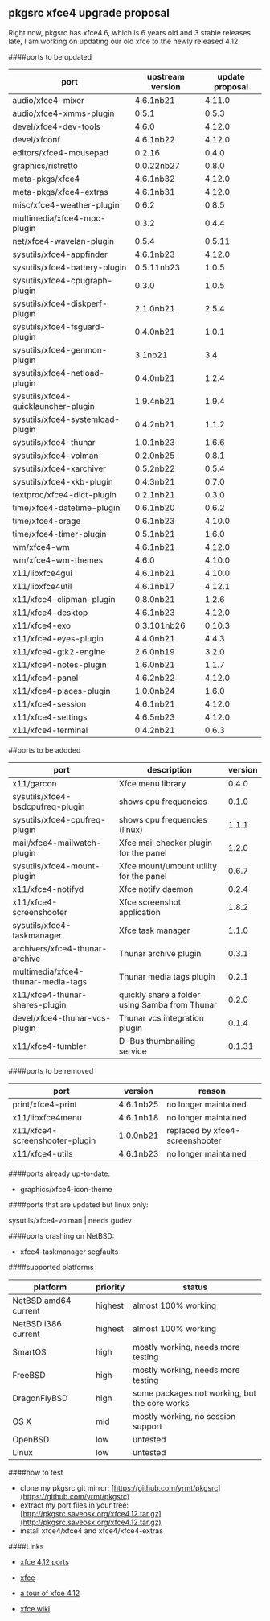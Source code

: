 ## pkgsrc xfce4 upgrade proposal

Right now, pkgsrc has xfce4.6, which is 6 years old and 3 stable releases late,
I am working on updating our old xfce to the newly released 4.12.

####ports to be updated

port  | upstream version | update proposal 
------|------------------|----------------
audio/xfce4-mixer | 4.6.1nb21 | 4.11.0
audio/xfce4-xmms-plugin | 0.5.1 | 0.5.3
devel/xfce4-dev-tools | 4.6.0 | 4.12.0
devel/xfconf | 4.6.1nb22 | 4.12.0
editors/xfce4-mousepad | 0.2.16 | 0.4.0
graphics/ristretto |0.0.22nb27 | 0.8.0
meta-pkgs/xfce4 | 4.6.1nb32 | 4.12.0
meta-pkgs/xfce4-extras | 4.6.1nb31 | 4.12.0
misc/xfce4-weather-plugin | 0.6.2 | 0.8.5
multimedia/xfce4-mpc-plugin| 0.3.2 | 0.4.4
net/xfce4-wavelan-plugin| 0.5.4 | 0.5.11
sysutils/xfce4-appfinder| 4.6.1nb23 | 4.12.0
sysutils/xfce4-battery-plugin| 0.5.11nb23 | 1.0.5
sysutils/xfce4-cpugraph-plugin| 0.3.0 | 1.0.5
sysutils/xfce4-diskperf-plugin| 2.1.0nb21 | 2.5.4
sysutils/xfce4-fsguard-plugin| 0.4.0nb21 | 1.0.1
sysutils/xfce4-genmon-plugin| 3.1nb21 | 3.4
sysutils/xfce4-netload-plugin| 0.4.0nb21 | 1.2.4
sysutils/xfce4-quicklauncher-plugin|1.9.4nb21 | 1.9.4
sysutils/xfce4-systemload-plugin|0.4.2nb21 | 1.1.2
sysutils/xfce4-thunar| 1.0.1nb23 | 1.6.6
sysutils/xfce4-volman| 0.2.0nb25 | 0.8.1
sysutils/xfce4-xarchiver| 0.5.2nb22 | 0.5.4
sysutils/xfce4-xkb-plugin| 0.4.3nb21 | 0.7.0
textproc/xfce4-dict-plugin|0.2.1nb21 | 0.3.0
time/xfce4-datetime-plugin| 0.6.1nb20 | 0.6.2
time/xfce4-orage|0.6.1nb23|4.10.0
time/xfce4-timer-plugin|0.5.1nb21|1.6.0
wm/xfce4-wm|4.6.1nb21 | 4.12.0
wm/xfce4-wm-themes|4.6.0 | 4.10.0
x11/libxfce4gui|4.6.1nb21 | 4.10.0
x11/libxfce4util|4.6.1nb17 | 4.12.1
x11/xfce4-clipman-plugin|0.8.0nb21 | 1.2.6
x11/xfce4-desktop|4.6.1nb23 | 4.12.0
x11/xfce4-exo|0.3.101nb26 | 0.10.3
x11/xfce4-eyes-plugin|4.4.0nb21|4.4.3
x11/xfce4-gtk2-engine|2.6.0nb19|3.2.0
x11/xfce4-notes-plugin|1.6.0nb21|1.1.7
x11/xfce4-panel|4.6.2nb22 | 4.12.0
x11/xfce4-places-plugin|1.0.0nb24|1.6.0
x11/xfce4-session|4.6.1nb21|4.12.0
x11/xfce4-settings|4.6.5nb23|4.12.0
x11/xfce4-terminal|0.4.2nb21|0.6.3

##ports to be addded

port|description|version
----|-----------|--------
x11/garcon | Xfce menu library | 0.4.0
sysutils/xfce4-bsdcpufreq-plugin | shows cpu frequencies  | 0.1.0
sysutils/xfce4-cpufreq-plugin | shows cpu frequencies (linux) | 1.1.1
mail/xfce4-mailwatch-plugin | Xfce mail checker plugin for the panel | 1.2.0
sysutils/xfce4-mount-plugin | Xfce mount/umount utility for the panel | 0.6.7
x11/xfce4-notifyd | Xfce notify daemon | 0.2.4
x11/xfce4-screenshooter | Xfce screenshot application | 1.8.2 
sysutils/xfce4-taskmanager | Xfce task manager | 1.1.0
archivers/xfce4-thunar-archive | Thunar archive plugin | 0.3.1
multimedia/xfce4-thunar-media-tags | Thunar media tags plugin | 0.2.1
x11/xfce4-thunar-shares-plugin | quickly share a folder using Samba from Thunar | 0.2.0
devel/xfce4-thunar-vcs-plugin | Thunar vcs integration plugin | 0.1.4
x11/xfce4-tumbler | D-Bus thumbnailing service | 0.1.31

####ports to be removed 

port | version | reason
-----|---------|--------
print/xfce4-print| 4.6.1nb25 | no longer maintained
x11/libxfce4menu| 4.6.1nb18 | no longer maintained
x11/xfce4-screenshooter-plugin| 1.0.0nb21 | replaced by xfce4-screenshooter
x11/xfce4-utils | 4.6.1nb23 | no longer maintained

####ports already up-to-date:

- graphics/xfce4-icon-theme

####ports that are updated but linux only:

sysutils/xfce4-volman | needs gudev

####ports crashing on NetBSD:

- xfce4-taskmanager segfaults

####supported platforms 

platform | priority | status
---------|----------|-------
NetBSD amd64 current | highest | almost 100% working
NetBSD i386 current | highest | almost 100% working
SmartOS | high | mostly working, needs more testing
FreeBSD | high | mostly working, needs more testing
DragonFlyBSD | high | some packages not working, but the core works
OS X | mid | mostly working, no session support
OpenBSD | low | untested
Linux | low | untested


####how to test

- clone my pkgsrc git mirror: [https://github.com/yrmt/pkgsrc](https://github.com/yrmt/pkgsrc)
- extract my port files in your tree: [http://pkgsrc.saveosx.org/xfce4.12.tar.gz](http://pkgsrc.saveosx.org/xfce4.12.tar.gz)
- install xfce4/xfce4 and xfce4/xfce4-extras

####Links 

- [xfce 4.12 ports](https://github.com/yrmt/pkgsrc/tree/trunk/xfce4)

- [xfce](http://xfce.org/)

- [a tour of xfce 4.12](http://www.xfce.org/download/changelogs/4.12)

- [xfce wiki](https://wiki.xfce.org/)
